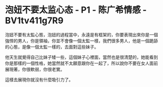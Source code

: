 # 泡妞不要太监心态 - P1 - 陈广希情感 - BV1tv411g7R9

泡妞不要有太監心態，泡妞的過程當中，永遠是有框架的，你要表現出來你是一個強悍的男人，你是領袖，你並不會像一個太監一樣，我們很多男人，他是一個跪舔的心態，是像一個太監一樣的，去面對這些妹子。

他天生就覺得自己比妹子矮一些，這個妹子心裡面，當然也是很清楚的，她能看到你是那樣的一個性格，她當然就不太願意跟你在一起了，所以說你不要在女人面前展現著，你很軟弱，你很老實。

這樣去展現你就沒有什麼吸引力了。